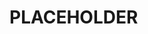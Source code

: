 # PLACEHOLDER




<!-- Matomo Tag Manager -->
<script>
var _mtm = window._mtm = window._mtm || [];
_mtm.push({'mtm.startTime': (new Date().getTime()), 'event': 'mtm.Start'});
var d=document, g=d.createElement('script'), s=d.getElementsByTagName('script')[0];
g.async=true; g.src='https://matomo.moeci.com/js/container_TkIZmeCT.js'; s.parentNode.insertBefore(g,s);
</script>
<!-- End Matomo Tag Manager -->

